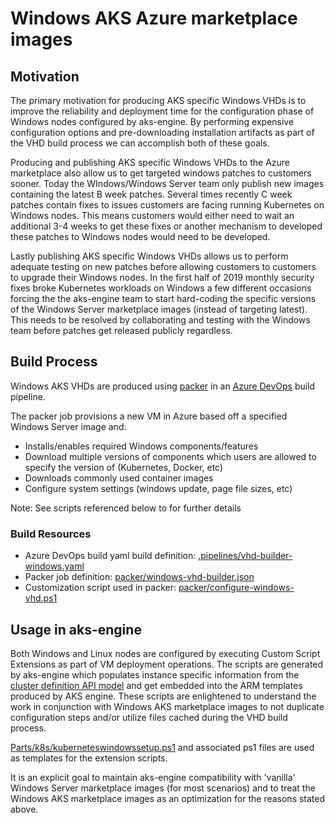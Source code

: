 # Windows AKS Azure marketplace images

## Motivation

The primary motivation for producing AKS specific Windows VHDs is to improve the reliability and deployment time for the configuration phase of Windows nodes configured by aks-engine. 
By performing expensive configuration options and pre-downloading installation artifacts as part of the VHD build process we can accomplish both of these goals.

Producing and publishing AKS specific Windows VHDs to the Azure marketplace also allow us to get targeted windows patches to customers sooner. 
Today the WIndows/Windows Server team only publish new images containing the latest B week patches. Several times recently C week patches contain fixes to issues customers are facing running Kubernetes on Windows nodes. This means customers would either need to wait an additional 3-4 weeks to get these fixes or another mechanism to developed these patches to Windows nodes would need to be developed.

Lastly publishing AKS specific Windows VHDs allows us to perform adequate testing on new patches before allowing customers to customers to upgrade their Windows nodes.
In the first half of 2019 monthly security fixes broke Kubernetes workloads on Windows a few different occasions forcing the the aks-engine team to start hard-coding the specific versions of the Windows Server marketplace images (instead of targeting latest). 
This needs to be resolved by collaborating and testing with the Windows team before patches get released publicly regardless.

## Build Process

Windows AKS VHDs are produced using [packer](www.packer.io) in an [Azure DevOps](dev.azure.com) build pipeline.

The packer job provisions a new VM in Azure based off a specified Windows Server image and:
- Installs/enables required Windows components/features
- Download multiple versions of components which users are allowed to specify the version of (Kubernetes, Docker, etc)
- Downloads commonly used container images
- Configure system settings (windows update, page file sizes, etc)

Note: See scripts referenced below to for further details

### Build Resources

- Azure DevOps build yaml build definition: [.pipelines/vhd-builder-windows.yaml](../../.pipelines/vhd-builder-windows.yaml)
- Packer job definition: [packer/windows-vhd-builder.json](../../packer/windows-vhd-builder.json)
- Customization script used in packer: [packer/configure-windows-vhd.ps1](../../packer/configure-windows-vhd.ps1)

## Usage in aks-engine

Both Windows and Linux nodes are configured by executing Custom Script Extensions as part of VM deployment operations.
The scripts are generated by aks-engine which populates instance specific information from the [cluster definition API model](clusterdefinitions.md) and get embedded into the ARM templates produced by AKS engine. These scripts are enlightened to understand the work in conjunction with Windows AKS marketplace images to not duplicate configuration steps and/or utilize files cached during the VHD build process.

[Parts/k8s/kuberneteswindowssetup.ps1](../../parts/k8s/kuberneteswindowssetup.ps1) and associated ps1 files are used as templates for the extension scripts.

It is an explicit goal to maintain aks-engine compatibility with 'vanilla' Windows Server marketplace images (for most scenarios) and to treat the Windows AKS marketplace images as an optimization for the reasons stated above.
